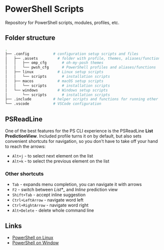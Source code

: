 # PowerShell Scripts

Repository for PowerShell scripts, modules, profiles, etc.

## Folder structure

``` sh
.
├── .config           # configuration setup scripts and files
│   ├── .assets         # folder with profile, themes, aliases/functions
│   │   ├── omp_cfg       # oh-my-posh themes
│   │   └── pwsh_cfg      # PowerShell profiles and aliases/functions
│   ├── linux           # Linux setup scripts
│   │   └── scripts       # installation scripts
│   ├── macos           # macOS setup scripts
│   │   └── scripts       # installation scripts
│   └── windows         # Windows setup scripts
│       └── scripts       # installation scripts
├── .include          # helper scripts and functions for running other scripts
└── .vscode           # VSCode configuration
```

## PSReadLine

One of the best features for the PS CLI experience is the PSReadLine **List PredictionView**. Included profile turns it on by default, but also sets convenient shortcuts for navigation, so you don't have to take off your hand to reach the arrows:

- `Alt+j` - to select next element on the list
- `Alt+k` - to select the previous element on the list

### Other shortcuts

- `Tab` - expands menu completion, you can navigate it with arrows
- `F2` - switch between _List_*_ and _Inline_ prediction view
- `Shift+Tab` - accept inline suggestion
- `Ctrl+LeftArrow` - navigate word left
- `Ctrl+RightArrow` - navigate word right
- `Alt+Delete` - delete whole command line

## Links

- [PowerShell on Linux](.config/linux/PS_LINUX.md)
- [PowerShell on Window](.config/windows/PS_WINDOWS.md)
